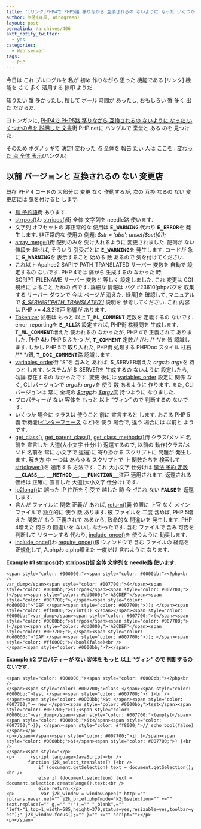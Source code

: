 ```yaml
---
title: '[リンク]PHP4で PHP5路 移りながら 互換されるの ないように なった いくつかの点'
author: 녹풍(綠風, Windgreen)
layout: post
permalink: /archives/406
aktt_notify_twitter:
  - yes
categories:
  - Web server
tags:
  - PHP
---
```

今日は これ ブルログルを 私が 初め 作りながら 思った 機能である [リンク] 機能を さて 多く 活用する 捺印 ようだ.

知りたい 蟹 多かったし, 捜して ボール 時間が あったし, おもしろい 蟹 多く 出た だからだ.

ヨトンガンに, <a href="http://www.php.net/manual/kr/migration5.incompatible.php" target="_blank">PHP4で PHP5路 移りながら 互換されるの ないように なった いくつかの点を 説明した 文書</a>街 PHP.netに ハングルで 堂堂と ある のを 見つけた.

そのため ポダノッギで 決定! 変わった 点 全体を 報告 たい 人は ここを : <a href="http://www.php.net/manual/kr/migration5.php" target="_blank">変わった 点 全体 表示</a>(ハングル)

<div id="migration5.incompatible" class="section">
  <h2 class="title">
    以前 バージョンと 互換されるの ない 変更店
  </h2>
  
  <p class="para">
    既存 PHP 4 コードの 大部分は 変更 なく 作動するが, 次の 互換 なるの ない 変更店には 気を付けると します:
  </p>
  
  <ul class="itemizedlist">
    <li class="listitem">
      <span class="simpara"><a class="link" target="_top" href="http://www.php.net/manual/kr/reserved.keywords.php">鳥 予約語</a>街 あります. </span>
    </li>
    <li class="listitem">
      <span class="simpara"><a class="function" target="_top" href="http://www.php.net/manual/kr/function.strrpos.php">strrpos()</a>わ <a class="function" target="_top" href="http://www.php.net/manual/kr/function.strripos.php">strripos()</a>街 全体 文字列を needle路 使います. </span>
    </li>
    <li class="listitem">
      <span class="simpara">文字列 オフセットの 非正常的な 使用は <strong><tt class="constant">E_WARNING</tt></strong> 代わり <strong><tt class="constant">E_ERROR</tt></strong>を 発生します. 非正常的な 使用の 例題: <em>$str = &#8216;abc'; unset($set[0]);</em> </span>
    </li>
    <li class="listitem">
      <span class="simpara"><a class="function" target="_top" href="http://www.php.net/manual/kr/function.array-merge.php">array_merge()</a>街 配列のみを 受け入れるように 変更されました. 配列が ない 値段を 越せば, そういう 引受ごとに <strong><tt class="constant">E_WARNING</tt></strong>を 発生します. コードが 急に <strong><tt class="constant">E_WARNING</tt></strong>を 表示すること 始める 数 あるので 気を付けてください. </span>
    </li>
    <li class="listitem">
      <span class="simpara">これ以上 Apahce2 SAPIで PATH_TRANSLATED サーバー 変数を 自動で 設定するの ないです. PHP 4では 痛がら 生成するの なかった 時, SCRIPT_FILENAME サーバー 変数と 等しく 設定しました. これ 変更は CGI 規格に よること ための 点です. 詳細な 情報は バグ #23610[phpバグを 収集する サーバー ダウンで 今は ページが 消えた.-緑風]を 確認して, マニュアルで <var class="varname"><a class="classname" target="_top" href="http://www.php.net/manual/kr/reserved.variables.server.php">$_SERVER['PATH_TRANSLATED']</a></var> 説明を 参考してください. これ 内容は PHP >= 4.3.2江戸 影響が あります. </span>
    </li>
    <li class="listitem">
      <span class="simpara"><a class="link" target="_top" href="http://www.php.net/manual/kr/ref.tokenizer.php">Tokenizer</a> 拡張は もっと 以上 <strong><tt class="constant">T_ML_COMMENT</tt></strong> 定数を 定義するの ないです. error_reportingを <strong><tt class="constant">E_ALL</tt></strong>路 設定すれば, PHP街 株疑問を 生成します. <strong><tt class="constant">T_ML_COMMENT</tt></strong>増えた 使われるの なかったが, PHP 4で 正義されて ありました. PHP 4わ PHP 5 ふたつ だ, <strong><tt class="constant">T_COMMENT</tt></strong> 定数が //わ /* */を 皆 認識します. しかし PHP 5で 取り入れた, PHP街 処理する PHPDoc スタイル 柱石 /** */銀, <strong><tt class="constant">T_DOC_COMMENT</tt></strong>路 認識します. </span>
    </li>
    <li class="listitem">
      <span class="simpara"><a class="link" target="_top" href="http://www.php.net/manual/kr/ini.core.php#ini.variables-order">variables_order</a>街 &#8220;S&#8221;を 含みと あれば, $_SERVER増えた <var class="varname">argc</var>わ <var class="varname">argv</var>を 持つと します. システムが $_SERVERを 生成するの ないように 設定したら, 勿論 存在するの なかったです. 変更 後には <a class="link" target="_top" href="http://www.php.net/manual/kr/ini.core.php#ini.variables-order">variables_order</a> 設定に 関係 なく, CLI バージョンで <var class="varname">argc</var>わ <var class="varname">argv</var>を 使う 数 あるように 作ります. また, CLI バージョンは 常に 全域の <var class="varname"><a class="classname" target="_top" href="http://www.php.net/manual/kr/reserved.variables.argc.php">$argc</a></var>わ <var class="varname"><a class="classname" target="_top" href="http://www.php.net/manual/kr/reserved.variables.argv.php">$argv</a></var>度 持つように なりました. </span>
    </li>
    <li class="listitem">
      <span class="simpara">プロパティーが ない 客体を もっと 以上 &#8220;ヴィン&#8221; ので 判断するの ないです. </span>
    </li>
    <li class="listitem">
      <span class="simpara">いくつか 場合に クラスは 使うこと 前に 宣言すると します. おこる PHP 5義 新機能(<a class="link" target="_top" href="http://www.php.net/manual/kr/language.oop5.interfaces.php">インターフェース</a> など)を 使う 場合で, 違う 場合には 以前と ようです. </span>
    </li>
    <li class="listitem">
      <span class="simpara"><a class="function" target="_top" href="http://www.php.net/manual/kr/function.get-class.php">get_class()</a>, <a class="function" target="_top" href="http://www.php.net/manual/kr/function.get-parent-class.php">get_parent_class()</a>, <a class="function" target="_top" href="http://www.php.net/manual/kr/function.get-class-methods.php">get_class_methods()</a>街 クラス/メソド 名前を 宣言した 大道(大小文字 仕分け) 返還するので, 以前の 動作(クラス/メソド 名前を 常に 小文字で 返還)に 寄り掛かる スクリプトに 問題が 発生します. 解き方 中 一つは あらゆる スクリプトで 上 関数たちを 検索して <a class="function" target="_top" href="http://www.php.net/manual/kr/function.strtolower.php">strtolower()</a>を 適用する 方法です. </span><span class="simpara">これ 大小文字 仕分けは <a class="link" target="_top" href="http://www.php.net/manual/kr/language.constants.predefined.php">魔法 予約 定数</a> <strong><tt class="constant">__CLASS__</tt></strong>, <strong><tt class="constant">__METHOD__</tt></strong>, <strong><tt class="constant">__FUNCTION__</tt></strong>江戸 適用されます. 返還される 価格は 正確に 宣言した 大道(大小文字 仕分け) です. </span>
    </li>
    <li class="listitem">
      <span class="simpara"><a class="function" target="_top" href="http://www.php.net/manual/kr/function.ip2long.php">ip2long()</a>に 誤った IP 住所を 引受で 越した 時 今 <em>-1</em>これ ない <strong><tt class="constant">FALSE</tt></strong>を 返還します. </span>
    </li>
    <li class="listitem">
      <span class="simpara">含んだ ファイルに 関数 正義が あれば, <a class="function" target="_top" href="http://www.php.net/manual/kr/function.return.php">return()</a>義 位置に 上官 なく メイン ファイルで 独立的に 使う 数 あります. 彼 ファイルを 二度 含めば, PHP 5増えた 関数が もう 正義されて あるから, 致命的な 間違いを 発生します. PHP 4増えた 何らの 間違いを ないし なかったです. 含む ファイルで 含み 可否を 判断して リターンする 代わり, <a class="function" target="_top" href="http://www.php.net/manual/kr/function.include-once.php">include_once()</a>を 使うように 勧奨します. </span>
    </li>
    <li class="listitem">
      <span class="simpara"><a class="function" target="_top" href="http://www.php.net/manual/kr/function.include-once.php">include_once()</a>わ <a class="function" target="_top" href="http://www.php.net/manual/kr/function.require-once.php">require_once()</a>銀 ウィンドウで 含む ファイルの 経路を 正規化して, A.phpわ a.php増えた 一度だけ 含むように なります. </span>
    </li>
  </ul>
  
  <div class="example">
    <strong>Example #1 <a class="function" target="_top" href="http://www.php.net/manual/kr/function.strrpos.php">strrpos()</a>わ <a class="function" target="_top" href="http://www.php.net/manual/kr/function.strripos.php">strripos()</a>街 全体 文字列を needle路 使います.</strong></p> <div class="example-contents programlisting">
      <div class="phpcode">
        <code>&lt;span style="color: #000000;">&lt;span style="color: #0000bb;">&lt;?php&lt;br />
var_dump&lt;/span>&lt;span style="color: #007700;">(&lt;/span>&lt;span style="color: #0000bb;">strrpos&lt;/span>&lt;span style="color: #007700;">(&lt;/span>&lt;span style="color: #dd0000;">'ABCDEF'&lt;/span>&lt;span style="color: #007700;">,&lt;/span>&lt;span style="color: #dd0000;">'DEF'&lt;/span>&lt;span style="color: #007700;">)); &lt;/span>&lt;span style="color: #ff8000;">//int(3) &lt;/span>&lt;/span></code><code>&lt;span style="color: #0000bb;">var_dump&lt;/span>&lt;span style="color: #007700;">(&lt;/span>&lt;span style="color: #0000bb;">strrpos&lt;/span>&lt;span style="color: #007700;">(&lt;/span>&lt;span style="color: #dd0000;">'ABCDEF'&lt;/span>&lt;span style="color: #007700;">,&lt;/span>&lt;span style="color: #dd0000;">'DAF'&lt;/span>&lt;span style="color: #007700;">)); &lt;/span>&lt;span style="color: #ff8000;">//bool(false)&lt;br />
&lt;/span>&lt;span style="color: #0000bb;">?&gt;&lt;/span> </code></p>
      </div>
    </div>
  </div>
  
  <div class="example">
    <strong>Example #2 プロパティーが ない 客体を もっと 以上 &#8220;ヴィン&#8221; ので 判断するの ないです.</strong></p> <div class="example-contents programlisting">
      <div class="phpcode">
        <code>&lt;span style="color: #000000;">&lt;span style="color: #0000bb;">&lt;?php&lt;br />
&lt;/span>&lt;span style="color: #007700;">class &lt;/span>&lt;span style="color: #0000bb;">test &lt;/span>&lt;span style="color: #007700;">{ }&lt;br />
&lt;/span>&lt;span style="color: #0000bb;">$t &lt;/span>&lt;span style="color: #007700;">= new &lt;/span>&lt;span style="color: #0000bb;">test&lt;/span>&lt;span style="color: #007700;">();&lt;span style="color: #0000bb;">var_dump&lt;/span>&lt;span style="color: #007700;">(empty(&lt;/span>&lt;span style="color: #0000bb;">$t&lt;/span>&lt;span style="color: #007700;">)); &lt;/span>&lt;span style="color: #ff8000;">// echo bool(false)&lt;/span>&lt;/p>
&lt;p>&lt;/span>&lt;/span></code><code>&lt;span style="color: #007700;">if (&lt;/span>&lt;span style="color: #0000bb;">$t&lt;/span>&lt;span style="color: #007700;">) {&lt;br />
&lt;/span>&lt;span style="&lt;/p>
&lt;p>		&lt;script language=JavaScript>&lt;br />
		function j2k_select_translate() {&lt;br />
			if (document.getSelection) text = document.getSelection();&lt;br />
			else if (document.selection) text = document.selection.createRange().text;&lt;br />
			else return;&lt;/p>
&lt;p>			var j2k_window = window.open(" http:="" jptrans.naver.net="" j2k_brief.php?mode="k2j&selection="" +="" text.replace(="" g,="" "+"),="" "_blank",="" "left="1,top=1,width=585,height=370,status=yes,resizable=yes,toolbar=yes");" j2k_window.focus();="" }="" &lt;="" script="">&lt;/p>
&lt;p>&lt;/span></code>
      </div>
    </div>
  </div>
</div>